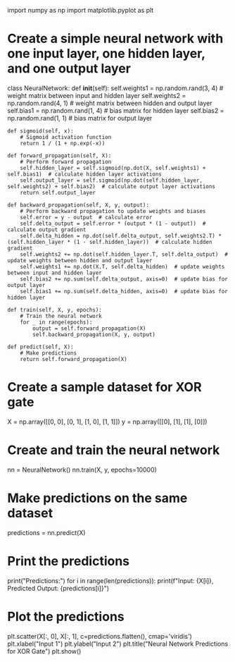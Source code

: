 import numpy as np
import matplotlib.pyplot as plt

# Create a simple neural network with one input layer, one hidden layer, and one output layer
class NeuralNetwork:
    def __init__(self):
        self.weights1 = np.random.rand(3, 4)  # weight matrix between input and hidden layer
        self.weights2 = np.random.rand(4, 1)  # weight matrix between hidden and output layer
        self.bias1 = np.random.rand(1, 4)      # bias matrix for hidden layer
        self.bias2 = np.random.rand(1, 1)      # bias matrix for output layer

    def sigmoid(self, x):
        # Sigmoid activation function
        return 1 / (1 + np.exp(-x))

    def forward_propagation(self, X):
        # Perform forward propagation
        self.hidden_layer = self.sigmoid(np.dot(X, self.weights1) + self.bias1)  # calculate hidden layer activations
        self.output_layer = self.sigmoid(np.dot(self.hidden_layer, self.weights2) + self.bias2)  # calculate output layer activations
        return self.output_layer

    def backward_propagation(self, X, y, output):
        # Perform backward propagation to update weights and biases
        self.error = y - output  # calculate error
        self.delta_output = self.error * (output * (1 - output))  # calculate output gradient
        self.delta_hidden = np.dot(self.delta_output, self.weights2.T) * (self.hidden_layer * (1 - self.hidden_layer))  # calculate hidden gradient
        self.weights2 += np.dot(self.hidden_layer.T, self.delta_output)  # update weights between hidden and output layer
        self.weights1 += np.dot(X.T, self.delta_hidden)  # update weights between input and hidden layer
        self.bias2 += np.sum(self.delta_output, axis=0)  # update bias for output layer
        self.bias1 += np.sum(self.delta_hidden, axis=0)  # update bias for hidden layer

    def train(self, X, y, epochs):
        # Train the neural network
        for _ in range(epochs):
            output = self.forward_propagation(X)
            self.backward_propagation(X, y, output)

    def predict(self, X):
        # Make predictions
        return self.forward_propagation(X)

# Create a sample dataset for XOR gate
X = np.array([[0, 0], [0, 1], [1, 0], [1, 1]])
y = np.array([[0], [1], [1], [0]])

# Create and train the neural network
nn = NeuralNetwork()
nn.train(X, y, epochs=10000)

# Make predictions on the same dataset
predictions = nn.predict(X)

# Print the predictions
print("Predictions:")
for i in range(len(predictions)):
    print(f"Input: {X[i]}, Predicted Output: {predictions[i]}")

# Plot the predictions
plt.scatter(X[:, 0], X[:, 1], c=predictions.flatten(), cmap='viridis')
plt.xlabel("Input 1")
plt.ylabel("Input 2")
plt.title("Neural Network Predictions for XOR Gate")
plt.show()